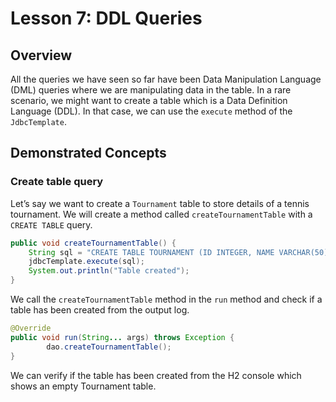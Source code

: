 # Lesson 7: DDL Queries

## Overview

All the queries we have seen so far have been Data Manipulation Language (DML) queries where we are manipulating data in the table. In a rare scenario, we might want to create a table which is a Data Definition Language (DDL). In that case, we can use the `execute` method of the `JdbcTemplate`.

## Demonstrated Concepts

### Create table query

Let’s say we want to create a `Tournament` table to store details of a tennis tournament. We will create a method called `createTournamentTable` with a `CREATE TABLE` query.

```java
public void createTournamentTable() {
    String sql = "CREATE TABLE TOURNAMENT (ID INTEGER, NAME VARCHAR(50), LOCATION VARCHAR(50), PRIMARY KEY (ID))";
    jdbcTemplate.execute(sql);
    System.out.println("Table created");
}
```

We call the `createTournamentTable` method in the `run` method and check if a table has been created from the output log.

```java
@Override
public void run(String... args) throws Exception {
        dao.createTournamentTable();
}
```

We can verify if the table has been created from the H2 console which shows an empty Tournament table.